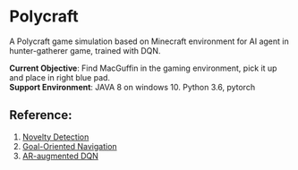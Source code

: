 # Polycraft
A Polycraft game simulation based on Minecraft environment for AI agent in hunter-gatherer game, trained with DQN.

**Current Objective**: Find MacGuffin in the gaming environment, pick it up and place in right blue pad. <br>
**Support Environment**: JAVA 8 on windows 10. Python 3.6, pytorch


## Reference:

1. [Novelty Detection](http://www.roboticsproceedings.org/rss13/p64.pdf)
2. [Goal-Oriented Navigation](https://www.ncbi.nlm.nih.gov/pmc/articles/PMC6339171/pdf/sensors-19-00176.pdf)
3. [AR-augmented DQN](https://ieeexplore.ieee.org/stamp/stamp.jsp?tp=&arnumber=9144838)
